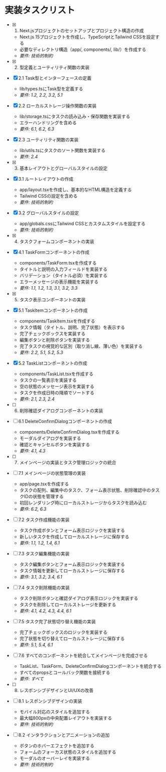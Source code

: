 # 実装タスクリスト

- [x] 1. Next.jsプロジェクトのセットアップとプロジェクト構造の作成
  - Next.js 15プロジェクトを作成し、TypeScriptとTailwind CSSを設定する
  - 必要なディレクトリ構造（app/, components/, lib/）を作成する
  - _要件: 技術的制約_

- [x] 2. 型定義とユーティリティ関数の実装
- [x] 2.1 Task型とインターフェースの定義
  - lib/types.tsにTask型を定義する
  - _要件: 1.2, 2.2, 3.2, 5.1_

- [x] 2.2 ローカルストレージ操作関数の実装
  - lib/storage.tsにタスクの読み込み・保存関数を実装する
  - エラーハンドリングを含める
  - _要件: 6.1, 6.2, 6.3_

- [x] 2.3 ユーティリティ関数の実装
  - lib/utils.tsにタスクのソート関数を実装する
  - _要件: 2.4_

- [x] 3. 基本レイアウトとグローバルスタイルの設定
- [x] 3.1 ルートレイアウトの作成
  - app/layout.tsxを作成し、基本的なHTML構造を定義する
  - Tailwind CSSの設定を含める
  - _要件: 技術的制約_

- [x] 3.2 グローバルスタイルの設定
  - app/globals.cssにTailwind CSSとカスタムスタイルを設定する
  - _要件: 技術的制約_

- [x] 4. タスクフォームコンポーネントの実装
- [x] 4.1 TaskFormコンポーネントの作成
  - components/TaskForm.tsxを作成する
  - タイトルと説明の入力フィールドを実装する
  - バリデーション（タイトル必須）を実装する
  - エラーメッセージの表示機能を実装する
  - _要件: 1.1, 1.2, 1.3, 3.1, 3.2, 3.3_

- [x] 5. タスク表示コンポーネントの実装
- [x] 5.1 TaskItemコンポーネントの作成
  - components/TaskItem.tsxを作成する
  - タスク情報（タイトル、説明、完了状態）を表示する
  - 完了チェックボックスを実装する
  - 編集ボタンと削除ボタンを実装する
  - 完了タスクの視覚的な区別（取り消し線、薄い色）を実装する
  - _要件: 2.2, 5.1, 5.2, 5.3_

- [x] 5.2 TaskListコンポーネントの作成
  - components/TaskList.tsxを作成する
  - タスクの一覧表示を実装する
  - 空の状態のメッセージ表示を実装する
  - タスクを作成日時の降順でソートする
  - _要件: 2.1, 2.3, 2.4_

- [ ] 6. 削除確認ダイアログコンポーネントの実装
- [ ] 6.1 DeleteConfirmDialogコンポーネントの作成
  - components/DeleteConfirmDialog.tsxを作成する
  - モーダルダイアログを実装する
  - 確認とキャンセルボタンを実装する
  - _要件: 4.1, 4.3_

- [ ] 7. メインページの実装とタスク管理ロジックの統合
- [ ] 7.1 メインページの状態管理の実装
  - app/page.tsxを作成する
  - タスクの配列、編集中のタスク、フォーム表示状態、削除確認中のタスクIDの状態を管理する
  - 初回レンダリング時にローカルストレージからタスクを読み込む
  - _要件: 6.2, 6.3_

- [ ] 7.2 タスク作成機能の実装
  - タスク作成ボタンとフォーム表示ロジックを実装する
  - 新しいタスクを作成してローカルストレージに保存する
  - _要件: 1.1, 1.2, 1.4, 6.1_

- [ ] 7.3 タスク編集機能の実装
  - タスク編集ボタンとフォーム表示ロジックを実装する
  - タスク情報を更新してローカルストレージに保存する
  - _要件: 3.1, 3.2, 3.4, 6.1_

- [ ] 7.4 タスク削除機能の実装
  - タスク削除ボタンと確認ダイアログ表示ロジックを実装する
  - タスクを削除してローカルストレージを更新する
  - _要件: 4.1, 4.2, 4.3, 4.4, 6.1_

- [ ] 7.5 タスク完了状態切り替え機能の実装
  - 完了チェックボックスのロジックを実装する
  - 完了状態を切り替えてローカルストレージに保存する
  - _要件: 5.1, 5.4, 6.1_

- [ ] 7.6 すべてのコンポーネントを統合してメインページを完成させる
  - TaskList、TaskForm、DeleteConfirmDialogコンポーネントを統合する
  - すべてのpropsとコールバック関数を接続する
  - _要件: すべて_

- [ ] 8. レスポンシブデザインとUI/UXの改善
- [ ] 8.1 レスポンシブデザインの実装
  - モバイル対応のスタイルを追加する
  - 最大幅800pxの中央配置レイアウトを実装する
  - _要件: 技術的制約_

- [ ] 8.2 インタラクションとアニメーションの追加
  - ボタンのホバーエフェクトを追加する
  - フォームのフォーカス状態のスタイルを追加する
  - モーダルのオーバーレイを実装する
  - _要件: 技術的制約_
